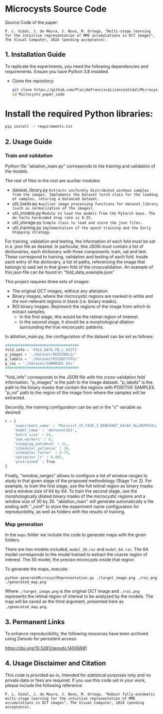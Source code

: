 # Microcysts Source Code

Source Code of the paper: 

```P. L. Vidal, J. de Moura, J. Novo, M. Ortega, "Multi-stage learning for the intuitive representation of MME accumulations in OCT images", The Visual Computer, 2024 (pending acceptance).```

## 1. Installation Guide

To replicate the experiments, you need the following dependencies and requirements. Ensure you have Python 3.8 installed.

- Clone the repository:
  ```bash
  git clone https://github.com/PlacidoFranciscoLizancosVidal/Microcysts_paper_code.git
  cd Microcysts_paper_code

 # Install the required Python libraries:
 
```bash
pip install -r requirements.txt
```

## 2. Usage Guide

### Train and validation

Python file "ablation_main.py" corresponds to the training and validation of the models.

The rest of files in the root are auxiliar modules:
- dataset_library.py ``` Extracts uniformly distributed windows samples from the images. Implements the Dataset torch class for the loading of samples, returing a balanced dataset.  ```
- util_loads.py ``` Auxiliar image processing functions for dataset_library (such as normalization of the images).  ```
- util_models.py ``` Module to load the models from the Pytorch base. The de-facto hardcoded drop rate is 0.25. ```
- util_storage.py ``` Simple class to load and store the json files. ```
- util_training.py  ``` Implementation of the epoch training and the Early Stopping strategy. ```

For training, validation and testing, the information of each fold must be set in a .json file as desired. In particular, this JSON must contain a list of dictionaries, each dictionary with three components: train, val and test. These correspond to training, validation and testing of each fold. Inside each entry of the dictionary, a list of paths, referencing the image that belongs to said set in that given fold of the crossvalidation. An example of this json file can be found in: "fold_data_example.json"

This project requires three sets of images:

- The original OCT images, without any alteration.
- Binary images, where the microcystic regions are marked in white and the non-relevant regions in black (i.e. binary masks).
- ROI binary images. Represent the regions of the image from which to extract samples.
  - In the first stage, this would be the retinal region of interest.
  - In the second stage, it should be a morphological dilation surrounding the true microcystic patterns.


In ablation_main.py, the configuration of the dataset can be set as follows:
```python
##################################
fold_info = 'FOLD_DATA_FN_L_6V2T1'
p_images = './dataset/ORIGINALS/'
p_labels = './dataset/MICROCYSTS/'
p_roi = './dataset/SUBMASKS_64/'
##################################
```
"fold_info" corresponds to the JSON file with the cross-validation fold information.
"p_images" is the path to the image dataset.
"p_labels" is the path to the binary masks that contain the regions with POSITIVE SAMPLES.
"p_roi" path to the region of the image from where the samples will be extracted.

Secondly, the training configuration can be set in the "c" variable as desired:

```python
c = {
    'experiment_name' : 'Minicist_V5_FASE_2_DENSENET_64x64_ALLREPSFULL',
    'model_name' : 'densenet161',
    'batch_size' : 64,
    'num_workers' : 8,
    'stopping_patience' : 31,
    'scheduler_patience' : 10,
    'scheduler_factor' : 0.75,
    'optimizer_lr' : 0.005,
    'pretrained' : True 
}
```
Finally, "window_ranges" allows to configure a list of window ranges to study in that given stage of the proposed methodology (Stage 1 or 2). For example, to train the first stage, use the full retinal region as binary masks and a window size of 64 by 64. To train the second stage, use the morphologically dilated binary masks of the microcystic regions and a window size of 30 by 30. "ablation_main" will generate automatically a file ending with "_conf" to store the experiment name configuration for reproducibility, as well as folders with the results of training.

### Map generation

In the ```maps``` folder we include the code to generate maps with the given folders.

There are two models included, ```model_30.rar``` and ```model_64.rar```. The 64 model corresponds to the model trained to extract the coarse region of interest. The 30 model, the precise microcysts inside that region.

To generate the maps, execute:

```python generateMicrocystRepresentation.py ./target_image.png ./roi.png ./generated_map.png```

Where ```./target_image.png``` is the original OCT image and ```./roi.png``` represents the retinal region of interest to be analyzed by the models. The map will be saved as the third argument, presented here as ```./generated_map.png```.

## 3. Permanent Links

To enhance reproducibility, the following resources have been archived using Zenodo for persistent access:

https://doi.org/10.5281/zenodo.14006681

## 4. Usage Disclaimer and Citation

This code is provided as-is, intended for statistical purposes only and no private data or fees are required. If you use this code set in your work, please include the following reference:

```P. L. Vidal, J. de Moura, J. Novo, M. Ortega, "Robust fully-automatic multi-stage learning for the intuitive representation of MME accumulations in OCT images", The Visual Computer, 2024 (pending acceptance).```


